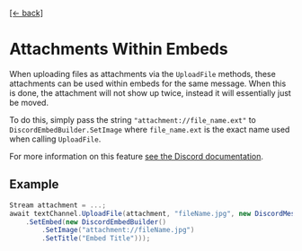 [[← back]](./README.md)

# Attachments Within Embeds

When uploading files as attachments via the `UploadFile` methods, these attachments can be used within embeds for the same message. When this is done, the attachment will not show up twice, instead it will essentially just be moved.

To do this, simply pass the string `"attachment://file_name.ext"` to `DiscordEmbedBuilder.SetImage` where `file_name.ext` is the exact name used when calling `UploadFile`.

For more information on this feature [see the Discord documentation](https://discordapp.com/developers/docs/resources/channel#using-attachments-within-embeds).

## Example
```csharp
Stream attachment = ...;
await textChannel.UploadFile(attachment, "fileName.jpg", new DiscordMessageDetails()
    .SetEmbed(new DiscordEmbedBuilder()
        .SetImage("attachment://fileName.jpg")
        .SetTitle("Embed Title")));
```